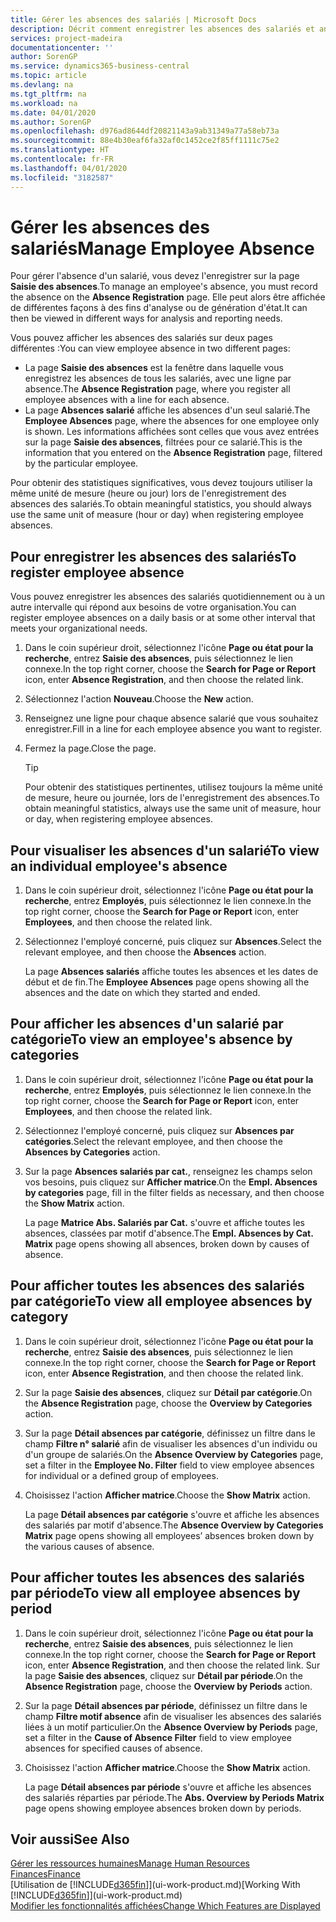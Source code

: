 ```yaml
---
title: Gérer les absences des salariés | Microsoft Docs
description: Décrit comment enregistrer les absences des salariés et analyser les statistiques d'indisponibilité.
services: project-madeira
documentationcenter: ''
author: SorenGP
ms.service: dynamics365-business-central
ms.topic: article
ms.devlang: na
ms.tgt_pltfrm: na
ms.workload: na
ms.date: 04/01/2020
ms.author: SorenGP
ms.openlocfilehash: d976ad8644df20821143a9ab31349a77a58eb73a
ms.sourcegitcommit: 88e4b30eaf6fa32af0c1452ce2f85ff1111c75e2
ms.translationtype: HT
ms.contentlocale: fr-FR
ms.lasthandoff: 04/01/2020
ms.locfileid: "3182587"
---
```

# <a name="manage-employee-absence"></a><span data-ttu-id="13fc8-103">Gérer les absences des salariés</span><span class="sxs-lookup"><span data-stu-id="13fc8-103">Manage Employee Absence</span></span>
<span data-ttu-id="13fc8-104">Pour gérer l'absence d'un salarié, vous devez l'enregistrer sur la page **Saisie des absences**.</span><span class="sxs-lookup"><span data-stu-id="13fc8-104">To manage an employee's absence, you must record the absence on the **Absence Registration** page.</span></span> <span data-ttu-id="13fc8-105">Elle peut alors être affichée de différentes façons à des fins d'analyse ou de génération d'état.</span><span class="sxs-lookup"><span data-stu-id="13fc8-105">It can then be viewed in different ways for analysis and reporting needs.</span></span>

<span data-ttu-id="13fc8-106">Vous pouvez afficher les absences des salariés sur deux pages différentes :</span><span class="sxs-lookup"><span data-stu-id="13fc8-106">You can view employee absence in two different pages:</span></span>

* <span data-ttu-id="13fc8-107">La page **Saisie des absences** est la fenêtre dans laquelle vous enregistrez les absences de tous les salariés, avec une ligne par absence.</span><span class="sxs-lookup"><span data-stu-id="13fc8-107">The **Absence Registration** page, where you register all employee absences with a line for each absence.</span></span>
* <span data-ttu-id="13fc8-108">La page **Absences salarié** affiche les absences d'un seul salarié.</span><span class="sxs-lookup"><span data-stu-id="13fc8-108">The **Employee Absences** page, where the absences for one employee only is shown.</span></span> <span data-ttu-id="13fc8-109">Les informations affichées sont celles que vous avez entrées sur la page **Saisie des absences**, filtrées pour ce salarié.</span><span class="sxs-lookup"><span data-stu-id="13fc8-109">This is the information that you entered on the **Absence Registration** page, filtered by the particular employee.</span></span>

<span data-ttu-id="13fc8-110">Pour obtenir des statistiques significatives, vous devez toujours utiliser la même unité de mesure (heure ou jour) lors de l'enregistrement des absences des salariés.</span><span class="sxs-lookup"><span data-stu-id="13fc8-110">To obtain meaningful statistics, you should always use the same unit of measure (hour or day) when registering employee absences.</span></span>

## <a name="to-register-employee-absence"></a><span data-ttu-id="13fc8-111">Pour enregistrer les absences des salariés</span><span class="sxs-lookup"><span data-stu-id="13fc8-111">To register employee absence</span></span>
<span data-ttu-id="13fc8-112">Vous pouvez enregistrer les absences des salariés quotidiennement ou à un autre intervalle qui répond aux besoins de votre organisation.</span><span class="sxs-lookup"><span data-stu-id="13fc8-112">You can register employee absences on a daily basis or at some other interval that meets your organizational needs.</span></span>

1. <span data-ttu-id="13fc8-113">Dans le coin supérieur droit, sélectionnez l'icône **Page ou état pour la recherche**, entrez **Saisie des absences**, puis sélectionnez le lien connexe.</span><span class="sxs-lookup"><span data-stu-id="13fc8-113">In the top right corner, choose the **Search for Page or Report** icon, enter **Absence Registration**, and then choose the related link.</span></span>
2. <span data-ttu-id="13fc8-114">Sélectionnez l'action **Nouveau**.</span><span class="sxs-lookup"><span data-stu-id="13fc8-114">Choose the **New** action.</span></span>
3. <span data-ttu-id="13fc8-115">Renseignez une ligne pour chaque absence salarié que vous souhaitez enregistrer.</span><span class="sxs-lookup"><span data-stu-id="13fc8-115">Fill in a line for each employee absence you want to register.</span></span>
4. <span data-ttu-id="13fc8-116">Fermez la page.</span><span class="sxs-lookup"><span data-stu-id="13fc8-116">Close the page.</span></span>

    > [!Tip]
    > <span data-ttu-id="13fc8-117">Pour obtenir des statistiques pertinentes, utilisez toujours la même unité de mesure, heure ou journée, lors de l'enregistrement des absences.</span><span class="sxs-lookup"><span data-stu-id="13fc8-117">To obtain meaningful statistics, always use the same unit of measure, hour or day, when registering employee absences.</span></span>

## <a name="to-view-an-individual-employees-absence"></a><span data-ttu-id="13fc8-118">Pour visualiser les absences d'un salarié</span><span class="sxs-lookup"><span data-stu-id="13fc8-118">To view an individual employee's absence</span></span>
1. <span data-ttu-id="13fc8-119">Dans le coin supérieur droit, sélectionnez l'icône **Page ou état pour la recherche**, entrez **Employés**, puis sélectionnez le lien connexe.</span><span class="sxs-lookup"><span data-stu-id="13fc8-119">In the top right corner, choose the **Search for Page or Report** icon, enter **Employees**, and then choose the related link.</span></span>
2. <span data-ttu-id="13fc8-120">Sélectionnez l'employé concerné, puis cliquez sur **Absences**.</span><span class="sxs-lookup"><span data-stu-id="13fc8-120">Select the relevant employee, and then choose the **Absences** action.</span></span>

    <span data-ttu-id="13fc8-121">La page **Absences salariés** affiche toutes les absences et les dates de début et de fin.</span><span class="sxs-lookup"><span data-stu-id="13fc8-121">The **Employee Absences** page opens showing all the absences and the date on which they started and ended.</span></span>

## <a name="to-view-an-employees-absence-by-categories"></a><span data-ttu-id="13fc8-122">Pour afficher les absences d'un salarié par catégorie</span><span class="sxs-lookup"><span data-stu-id="13fc8-122">To view an employee's absence by categories</span></span>
1. <span data-ttu-id="13fc8-123">Dans le coin supérieur droit, sélectionnez l'icône **Page ou état pour la recherche**, entrez **Employés**, puis sélectionnez le lien connexe.</span><span class="sxs-lookup"><span data-stu-id="13fc8-123">In the top right corner, choose the **Search for Page or Report** icon, enter **Employees**, and then choose the related link.</span></span>
2. <span data-ttu-id="13fc8-124">Sélectionnez l'employé concerné, puis cliquez sur **Absences par catégories**.</span><span class="sxs-lookup"><span data-stu-id="13fc8-124">Select the relevant employee, and then choose the **Absences by Categories** action.</span></span>
3. <span data-ttu-id="13fc8-125">Sur la page **Absences salariés par cat.**, renseignez les champs selon vos besoins, puis cliquez sur **Afficher matrice**.</span><span class="sxs-lookup"><span data-stu-id="13fc8-125">On the **Empl. Absences by categories** page, fill in the filter fields as necessary, and then choose the **Show Matrix** action.</span></span>

    <span data-ttu-id="13fc8-126">La page **Matrice Abs. Salariés par Cat.** s'ouvre et affiche toutes les absences, classées par motif d'absence.</span><span class="sxs-lookup"><span data-stu-id="13fc8-126">The **Empl. Absences by Cat. Matrix** page opens showing all absences, broken down by causes of absence.</span></span>

## <a name="to-view-all-employee-absences-by-category"></a><span data-ttu-id="13fc8-127">Pour afficher toutes les absences des salariés par catégorie</span><span class="sxs-lookup"><span data-stu-id="13fc8-127">To view all employee absences by category</span></span>
1. <span data-ttu-id="13fc8-128">Dans le coin supérieur droit, sélectionnez l'icône **Page ou état pour la recherche**, entrez **Saisie des absences**, puis sélectionnez le lien connexe.</span><span class="sxs-lookup"><span data-stu-id="13fc8-128">In the top right corner, choose the **Search for Page or Report** icon, enter **Absence Registration**, and then choose the related link.</span></span>
2. <span data-ttu-id="13fc8-129">Sur la page **Saisie des absences**, cliquez sur **Détail par catégorie**.</span><span class="sxs-lookup"><span data-stu-id="13fc8-129">On the **Absence Registration** page, choose the **Overview by Categories** action.</span></span>
3. <span data-ttu-id="13fc8-130">Sur la page **Détail absences par catégorie**, définissez un filtre dans le champ **Filtre n° salarié** afin de visualiser les absences d'un individu ou d'un groupe de salariés.</span><span class="sxs-lookup"><span data-stu-id="13fc8-130">On the **Absence Overview by Categories** page, set a filter in the **Employee No. Filter** field to view employee absences for individual or a defined group of employees.</span></span>
4. <span data-ttu-id="13fc8-131">Choisissez l'action **Afficher matrice**.</span><span class="sxs-lookup"><span data-stu-id="13fc8-131">Choose the **Show Matrix** action.</span></span>

    <span data-ttu-id="13fc8-132">La page **Détail absences par catégorie** s'ouvre et affiche les absences des salariés par motif d'absence.</span><span class="sxs-lookup"><span data-stu-id="13fc8-132">The **Absence Overview by Categories Matrix** page opens showing all employees’ absences broken down by the various causes of absence.</span></span>

## <a name="to-view-all-employee-absences-by-period"></a><span data-ttu-id="13fc8-133">Pour afficher toutes les absences des salariés par période</span><span class="sxs-lookup"><span data-stu-id="13fc8-133">To view all employee absences by period</span></span>
1. <span data-ttu-id="13fc8-134">Dans le coin supérieur droit, sélectionnez l'icône **Page ou état pour la recherche**, entrez **Saisie des absences**, puis sélectionnez le lien connexe.</span><span class="sxs-lookup"><span data-stu-id="13fc8-134">In the top right corner, choose the **Search for Page or Report** icon, enter **Absence Registration**, and then choose the related link.</span></span>
   <span data-ttu-id="13fc8-135">Sur la page **Saisie des absences**, cliquez sur **Détail par période**.</span><span class="sxs-lookup"><span data-stu-id="13fc8-135">On the **Absence Registration** page, choose the **Overview by Periods** action.</span></span>
2. <span data-ttu-id="13fc8-136">Sur la page **Détail absences par période**, définissez un filtre dans le champ **Filtre motif absence** afin de visualiser les absences des salariés liées à un motif particulier.</span><span class="sxs-lookup"><span data-stu-id="13fc8-136">On the **Absence Overview by Periods** page, set a filter in the **Cause of Absence Filter** field to view employee absences for specified causes of absence.</span></span>
3. <span data-ttu-id="13fc8-137">Choisissez l'action **Afficher matrice**.</span><span class="sxs-lookup"><span data-stu-id="13fc8-137">Choose the **Show Matrix** action.</span></span>

    <span data-ttu-id="13fc8-138">La page **Détail absences par période** s'ouvre et affiche les absences des salariés réparties par période.</span><span class="sxs-lookup"><span data-stu-id="13fc8-138">The **Abs. Overview by Periods Matrix** page opens showing employee absences broken down by periods.</span></span>

## <a name="see-also"></a><span data-ttu-id="13fc8-139">Voir aussi</span><span class="sxs-lookup"><span data-stu-id="13fc8-139">See Also</span></span>
[<span data-ttu-id="13fc8-140">Gérer les ressources humaines</span><span class="sxs-lookup"><span data-stu-id="13fc8-140">Manage Human Resources</span></span>](hr-manage-human-resources.md)  
[<span data-ttu-id="13fc8-141">Finances</span><span class="sxs-lookup"><span data-stu-id="13fc8-141">Finance</span></span>](finance.md)  
<span data-ttu-id="13fc8-142">[Utilisation de [!INCLUDE[d365fin](includes/d365fin_md.md)]](ui-work-product.md)</span><span class="sxs-lookup"><span data-stu-id="13fc8-142">[Working With [!INCLUDE[d365fin](includes/d365fin_md.md)]](ui-work-product.md)</span></span>  
[<span data-ttu-id="13fc8-143">Modifier les fonctionnalités affichées</span><span class="sxs-lookup"><span data-stu-id="13fc8-143">Change Which Features are Displayed</span></span>](ui-experiences.md)
